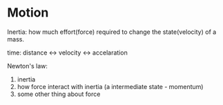 # Motion

Inertia: how much effort(force) required to change the state(velocity) of a mass.

time: distance <-> velocity <-> accelaration

Newton's law:
1. inertia
2. how force interact with inertia (a intermediate state - momentum)
3. some other thing about force

